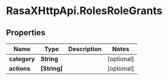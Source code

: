 # RasaXHttpApi.RolesRoleGrants

## Properties

Name | Type | Description | Notes
------------ | ------------- | ------------- | -------------
**category** | **String** |  | [optional] 
**actions** | **[String]** |  | [optional] 


